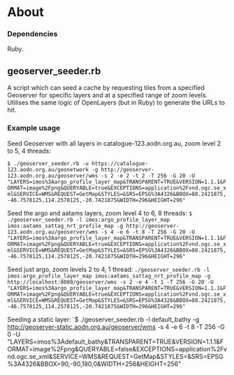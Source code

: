 # About

### Dependencies

Ruby.

## geoserver_seeder.rb

A script which can seed a cache by requesting tiles from a specified Geoserver
for specific layers and at a specified range of zoom levels. Utilises the same
logic of OpenLayers (but in Ruby) to generate the URLs to hit.

### Example usage

Seed Geoserver with all layers in catalogue-123.aodn.org.au, zoom level 2 to 5, 4 threads:

`$ ./geoserver_seeder.rb -u https://catalogue-123.aodn.org.au/geonetwork -g http://geoserver-123.aodn.org.au/geoserver/wms -s 2 -e 2 -t 2 -T 256 -G 20 -U "LAYERS=imos%3Aargo_profile_layer_map&TRANSPARENT=TRUE&VERSION=1.1.1&FORMAT=image%2Fpng&QUERYABLE=true&EXCEPTIONS=application%2Fvnd.ogc.se_xml&SERVICE=WMS&REQUEST=GetMap&STYLES=&SRS=EPSG%3A4326&BBOX=88.2421875,-46.7578125,114.2578125,-20.7421875&WIDTH=296&HEIGHT=296"`

Seed the argo and aatams layers, zoom level 4 to 6, 8 threads:
`$ ./geoserver_seeder.rb -l imos:argo_profile_layer_map imos:aatams_sattag_nrt_profile_map -g http://geoserver-123.aodn.org.au/geoserver/wms -s 4 -e 6 -t 8 -T 256 -G 20 -U "LAYERS=imos%3Aargo_profile_layer_map&TRANSPARENT=TRUE&VERSION=1.1.1&FORMAT=image%2Fpng&QUERYABLE=true&EXCEPTIONS=application%2Fvnd.ogc.se_xml&SERVICE=WMS&REQUEST=GetMap&STYLES=&SRS=EPSG%3A4326&BBOX=88.2421875,-46.7578125,114.2578125,-20.7421875&WIDTH=296&HEIGHT=296"`

Seed just argo, zoom levels 2 to 4, 1 thread:
`./geoserver_seeder.rb -l imos:argo_profile_layer_map imos:aatams_sattag_nrt_profile_map -g http://localhost:8080/geoserver/wms -s 2 -e 4 -t 1 -T 256 -G 20 -U "LAYERS=imos%3Aargo_profile_layer_map&TRANSPARENT=TRUE&VERSION=1.1.1&FORMAT=image%2Fpng&QUERYABLE=true&EXCEPTIONS=application%2Fvnd.ogc.se_xml&SERVICE=WMS&REQUEST=GetMap&STYLES=&SRS=EPSG%3A4326&BBOX=88.2421875,-46.7578125,114.2578125,-20.7421875&WIDTH=296&HEIGHT=296"`

Seeding a static layer:
`$ ./geoserver_seeder.rb -l default_bathy -g http://geoserver-static.aodn.org.au/geoserver/wms -s 4 -e 6 -t 8 -T 256 -G 0 -U "LAYERS=imos%3Adefault_bathy&TRANSPARENT=TRUE&VERSION=1.1.1&FORMAT=image%2Fpng&QUERYABLE=false&EXCEPTIONS=application%2Fvnd.ogc.se_xml&SERVICE=WMS&REQUEST=GetMap&STYLES=&SRS=EPSG%3A4326&BBOX=90,-90,180,0&WIDTH=256&HEIGHT=256"
